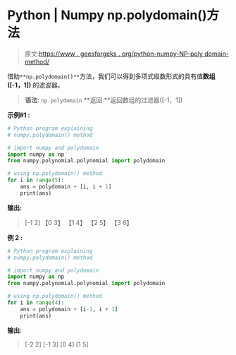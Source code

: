 # Python | Numpy np.polydomain()方法

> 原文:[https://www . geesforgeks . org/python-numpy-NP-poly domain-method/](https://www.geeksforgeeks.org/python-numpy-np-polydomain-method/)

借助`**np.polydomain()**`方法，我们可以得到多项式级数形式的具有值**数组([-1，1])** 的滤波器。

> **语法:** `np.polydomain`
> **返回:**返回数组的过滤器([-1，1])

**示例#1 :**

```py
# Python program explaining
# numpy.polydomain() method 

# import numpy and polydomain
import numpy as np
from numpy.polynomial.polynomial import polydomain

# using np.polydomain() method
for i in range(5):
    ans = polydomain + [i, i + 1]
    print(ans)
```

**输出:**

> [-1 2]
> 【0 3】
> 【1 4】
> 【2 5】
> 【3 6】

**例 2 :**

```py
# Python program explaining
# numpy.polydomain() method 

# import numpy and polydomain
import numpy as np
from numpy.polynomial.polynomial import polydomain

# using np.polydomain() method
for i in range(4):
    ans = polydomain + [i-1, i + 1]
    print(ans)
```

**输出:**

> [-2 2]
> [-1 3]
> [0 4]
> [1 5]